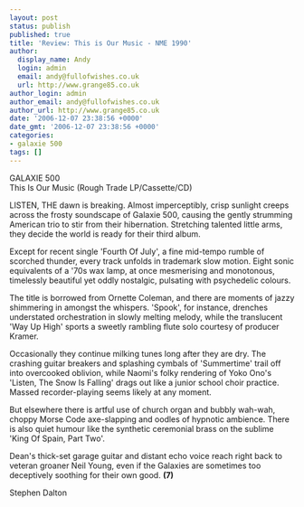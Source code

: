 ```yaml
---
layout: post
status: publish
published: true
title: 'Review: This is Our Music - NME 1990'
author:
  display_name: Andy
  login: admin
  email: andy@fullofwishes.co.uk
  url: http://www.grange85.co.uk
author_login: admin
author_email: andy@fullofwishes.co.uk
author_url: http://www.grange85.co.uk
date: '2006-12-07 23:38:56 +0000'
date_gmt: '2006-12-07 23:38:56 +0000'
categories:
- galaxie 500
tags: []
---
```

<p>GALAXIE 500<br/>This Is Our Music (Rough Trade LP/Cassette/CD)</p>
<p>LISTEN, THE dawn is breaking. Almost imperceptibly, crisp sunlight creeps across the frosty soundscape of Galaxie 500, causing the gently strumming American trio to stir from their hibernation. Stretching talented little arms, they decide the world is ready for their third album.</p>
<p>Except for recent single 'Fourth Of July', a fine mid-tempo rumble of scorched thunder, every track unfolds in trademark slow motion. Eight sonic equivalents of a '70s wax lamp, at once mesmerising and monotonous, timelessly beautiful yet oddly nostalgic, pulsating with psychedelic colours.</p>
<p>The title is borrowed from Ornette Coleman, and there are moments of jazzy shimmering in amongst the whispers. 'Spook', for instance, drenches understated orchestration in slowly melting melody, while the translucent 'Way Up High' sports a sweetly rambling flute solo courtesy of producer Kramer.</p>
<p>Occasionally they continue milking tunes long after they are dry. The crashing guitar breakers and splashing cymbals of 'Summertime' trail off into overcooked oblivion, while Naomi's folky rendering of Yoko Ono's 'Listen, The Snow Is Falling' drags out like a junior school choir practice. Massed recorder-playing seems likely at any moment.</p>
<p>But elsewhere there is artful use of church organ and bubbly wah-wah, choppy Morse Code axe-slapping and oodles of hypnotic ambience. There is also quiet humour like the synthetic ceremonial brass on the sublime 'King Of Spain, Part Two'.</p>
<p>Dean's thick-set garage guitar and distant echo voice reach right back to veteran groaner Neil Young, even if the Galaxies are sometimes too deceptively soothing for their own good. <strong>(7)</strong></p>
<p>Stephen Dalton</p>
